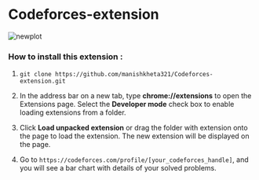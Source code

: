 # Codeforces-extension
![newplot ](https://user-images.githubusercontent.com/63600889/132132977-ce99aa27-0a76-477a-b326-e67bd6e10334.png)


<h3>How to install this extension : </h3>

1. `git clone https://github.com/manishkheta321/Codeforces-extension.git`


2. In the address bar on a new tab, type **chrome://extensions** to open the Extensions page. Select the **Developer mode** check box to enable loading extensions from a folder.

3. Click **Load unpacked extension** or drag the folder with extension onto the page to load the extension. The new extension will be displayed on the page.

4. Go to `https://codeforces.com/profile/[your_codeforces_handle]`, and you will see a bar chart with details of your solved problems.
 


